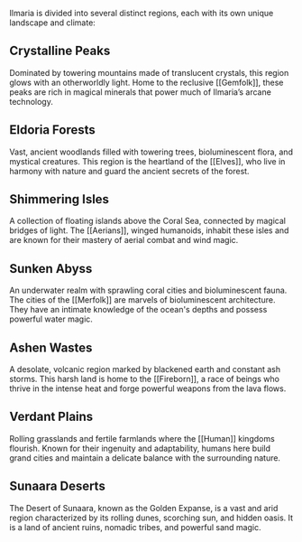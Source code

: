 Ilmaria is divided into several distinct regions, each with its own unique landscape and climate:

## Crystalline Peaks

Dominated by towering mountains made of translucent crystals, this region glows with an otherworldly light. Home to the reclusive [[Gemfolk]], these peaks are rich in magical minerals that power much of Ilmaria’s arcane technology.

## Eldoria Forests

Vast, ancient woodlands filled with towering trees, bioluminescent flora, and mystical creatures. This region is the heartland of the [[Elves]], who live in harmony with nature and guard the ancient secrets of the forest.

## Shimmering Isles

A collection of floating islands above the Coral Sea, connected by magical bridges of light. The [[Aerians]], winged humanoids, inhabit these isles and are known for their mastery of aerial combat and wind magic.

## Sunken Abyss

An underwater realm with sprawling coral cities and bioluminescent fauna. The cities of the [[Merfolk]] are marvels of bioluminescent architecture. They have an intimate knowledge of the ocean's depths and possess powerful water magic.

## Ashen Wastes

A desolate, volcanic region marked by blackened earth and constant ash storms. This harsh land is home to the [[Fireborn]], a race of beings who thrive in the intense heat and forge powerful weapons from the lava flows.

## Verdant Plains

Rolling grasslands and fertile farmlands where the [[Human]] kingdoms flourish. Known for their ingenuity and adaptability, humans here build grand cities and maintain a delicate balance with the surrounding nature.

## Sunaara Deserts

The Desert of Sunaara, known as the Golden Expanse, is a vast and arid region characterized by its rolling dunes, scorching sun, and hidden oasis. It is a land of ancient ruins, nomadic tribes, and powerful sand magic.
